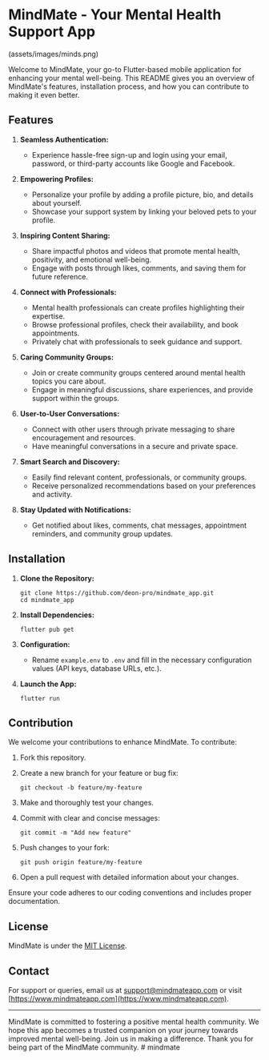 # MindMate - Your Mental Health Support App

(assets/images/minds.png)

Welcome to MindMate, your go-to Flutter-based mobile application for enhancing your mental well-being. This README gives you an overview of MindMate's features, installation process, and how you can contribute to making it even better.

## Features

1. **Seamless Authentication:**
   - Experience hassle-free sign-up and login using your email, password, or third-party accounts like Google and Facebook.

2. **Empowering Profiles:**
   - Personalize your profile by adding a profile picture, bio, and details about yourself.
   - Showcase your support system by linking your beloved pets to your profile.

3. **Inspiring Content Sharing:**
   - Share impactful photos and videos that promote mental health, positivity, and emotional well-being.
   - Engage with posts through likes, comments, and saving them for future reference.

4. **Connect with Professionals:**
   - Mental health professionals can create profiles highlighting their expertise.
   - Browse professional profiles, check their availability, and book appointments.
   - Privately chat with professionals to seek guidance and support.

5. **Caring Community Groups:**
   - Join or create community groups centered around mental health topics you care about.
   - Engage in meaningful discussions, share experiences, and provide support within the groups.

6. **User-to-User Conversations:**
   - Connect with other users through private messaging to share encouragement and resources.
   - Have meaningful conversations in a secure and private space.

7. **Smart Search and Discovery:**
   - Easily find relevant content, professionals, or community groups.
   - Receive personalized recommendations based on your preferences and activity.

8. **Stay Updated with Notifications:**
   - Get notified about likes, comments, chat messages, appointment reminders, and community group updates.

## Installation

1. **Clone the Repository:**
   ```
   git clone https://github.com/deon-pro/mindmate_app.git
   cd mindmate_app
   ```

2. **Install Dependencies:**
   ```
   flutter pub get
   ```

3. **Configuration:**
   - Rename `example.env` to `.env` and fill in the necessary configuration values (API keys, database URLs, etc.).

4. **Launch the App:**
   ```
   flutter run
   ```

## Contribution

We welcome your contributions to enhance MindMate. To contribute:

1. Fork this repository.

2. Create a new branch for your feature or bug fix:
   ```
   git checkout -b feature/my-feature
   ```

3. Make and thoroughly test your changes.

4. Commit with clear and concise messages:
   ```
   git commit -m "Add new feature" 
   ```

5. Push changes to your fork:
   ```
   git push origin feature/my-feature
   ```

6. Open a pull request with detailed information about your changes.

Ensure your code adheres to our coding conventions and includes proper documentation.

## License

MindMate is under the [MIT License](LICENSE).

## Contact

For support or queries, email us at support@mindmateapp.com or visit [https://www.mindmateapp.com](https://www.mindmateapp.com).

---

MindMate is committed to fostering a positive mental health community. We hope this app becomes a trusted companion on your journey towards improved mental well-being. Join us in making a difference. Thank you for being part of the MindMate community.
#   m i n d m a t e  
 
